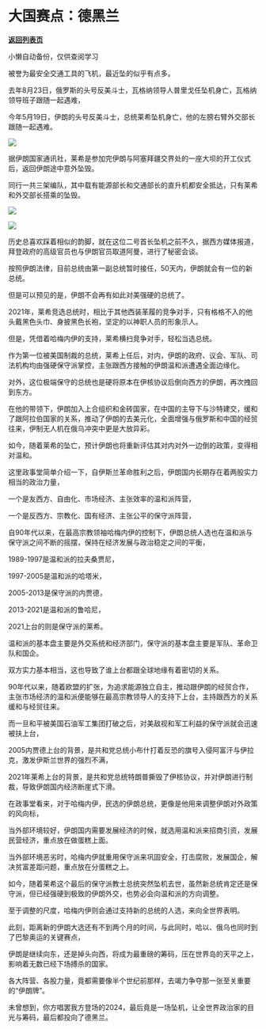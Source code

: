 # 大国赛点：德黑兰

[**返回列表页**](/gzh/政事堂2019)

小懒自动备份，仅供查阅学习

被誉为最安全交通工具的飞机，最近坠的似乎有点多。  

去年8月23日，俄罗斯的头号反美斗士，瓦格纳领导人普里戈任坠机身亡，瓦格纳领导班子跟随一起遇难，

今年5月19日，伊朗的头号反美斗士，总统莱希坠机身亡，他的左膀右臂外交部长跟随一起遇难。

![](https://mmbiz.qpic.cn/mmbiz_jpg/rxhS23yu8cNPdgac4KcsdiayM1jPCqeZ36zIrmdzTs6C05kBggpk6Yvdm1bKo2sjmuw8mn3pqKZCu4MJOLEeabA/640?wx_fmt=jpeg&from;=appmsg)

据伊朗国家通讯社，莱希是参加完伊朗与阿塞拜疆交界处的一座大坝的开工仪式后，返回伊朗途中意外坠毁。

同行一共三架编队，其中载有能源部长和交通部长的直升机都安全抵达，只有莱希和外交部长搭乘的坠毁。

![](https://mmbiz.qpic.cn/mmbiz_jpg/rxhS23yu8cNPdgac4KcsdiayM1jPCqeZ3bHRCPVEYRpeTcDToib7diacjaibhzJHVNVjK7cpkNx5JeQCUZHFGMicy7A/640?wx_fmt=jpeg&from;=appmsg)

![](https://mmbiz.qpic.cn/sz_mmbiz_jpg/TiaxhHYBDfG88m4iaP4uevnv3Af5UGNXpz5AHn0suSY5AICn2vGz0qXoPr51Vs0LiczzSmWDTAwXdGVbhjPAlNGcg/640?wx_fmt=other&from;=appmsg&wxfrom;=5&wx;_lazy=1&wx;_co=1&tp;=webp)

历史总喜欢踩着相似的韵脚，就在这位二号首长坠机之前不久，据西方媒体报道，拜登政府的高级官员也与伊朗官员取道阿曼，进行了秘密会谈。

按照伊朗法律，目前总统由第一副总统暂时接任，50天内，伊朗就会有一位的新总统。

但是可以预见的是，伊朗不会再有如此对美强硬的总统了。

2021年，莱希竞选总统时，相比于其他西装革履的竞争对手，只有格格不入的他头戴黑色头巾、身披黑色长袍，坚定的以神职人员的形象示人。

但是，凭借着哈梅内伊的支持，莱希横扫竞争对手，轻松当选总统。

作为第一位被美国制裁的总统，莱希上任后，对内，伊朗的政府、议会、军队、司法机构均由强硬保守派掌控，主张跟西方接触的伊朗温和派遭遇全面边缘化。

对外，这位极端保守的总统也是硬将原本在伊核协议后倒向西方的伊朗，再次拽回到东方。

在他的带领下，伊朗加入上合组织和金砖国家，在中国的主导下与沙特建交，缓和了跟阿拉伯国家的关系，推动了伊朗的去美元化，全面增强与俄罗斯和中国的经贸往来，伊制无人机在俄乌冲突中更是大放异彩。

如今，随着莱希的坠亡，预计伊朗也将重新评估其对内对外一边倒的政策，变得相对温和。

这里政事堂简单介绍一下，自伊斯兰革命胜利之后，伊朗国内长期存在着两股实力相当的政治力量，  

一个是友西方、自由化、市场经济、主张效率的温和派阵营，

一个是反西方、宗教化、国有经济、主张公平的保守派阵营，

自90年代以来，在最高宗教领袖哈梅内伊的控制下，伊朗总统人选也在温和派与保守派之间不断的摇摆，保持在经济发展与政治稳定之间的平衡，

1989-1997是温和派的拉夫桑贾尼，

1997-2005是温和派的哈塔米，  

2005-2013是保守派的内贾德，  

2013-2021是温和派的鲁哈尼，

2021上台的则是保守派的莱希。

温和派的基本盘主要是外交系统和经济部门，保守派的基本盘主要是军队、革命卫队和国企。  

双方实力基本相当，这也导致了谁上台都跟全球地缘有着密切的关系。

90年代以来，随着欧盟的扩张，为追求能源独立自主，推动跟伊朗的经贸合作，主张市场经济的温和派便能够在最高宗教领导人的支持下上台，主持跟西方的关系缓和与经贸往来。

而一旦和平被美国石油军工集团打破之后，对美敌视和军工利益的保守派就会迅速被扶上台，  

2005内贾德上台的背景，是共和党总统小布什打着反恐的旗号入侵阿富汗与伊拉克，激发伊斯兰世界的强烈不满，

2021年莱希上台的背景，是共和党总统特朗普撕毁了伊核协议，并对伊朗进行制裁，导致伊朗国内经济断崖式下滑。

在政事堂看来，对于哈梅内伊，民选的伊朗总统，更像是他用来调整伊朗对外政策的风向标，

当外部环境较好，伊朗国内需要发展经济的时候，就选用温和派来招商引资，发展民营经济，重点放在做蛋糕上面。

当外部环境恶劣时，哈梅内伊就重用保守派来巩固安全，打击腐败，发展国企，解决贫富差距问题，重点放在分蛋糕之上。

如今，随着莱希这个最后的保守派教士总统突然坠机去世，虽然新总统肯定还是保守派，但已经强硬到极致的伊朗外交，也势必会向温和派的方向调整。

至于调整的尺度，哈梅内伊则会通过支持新的总统的人选，来向全世界表明。

此刻，距离新的伊朗大选还有不到两个月的时间，与此同时，哈以、俄乌也同时到了巴黎奥运的关键赛点，

伊朗是继续向东，还是掉头向西，将成为最重磅的筹码，压在世界岛的天平之上，影响着无数已经下场搏杀的国家。

各大阵营、各股力量，竟都需要像半个世纪前那样，去竭力争夺那一张至关重要的“伊朗牌”。  

未曾想到，你方唱罢我方登场的2024，最后竟是一场坠机，让全世界政治家的目光与筹码，最后都投向了德黑兰。

  

